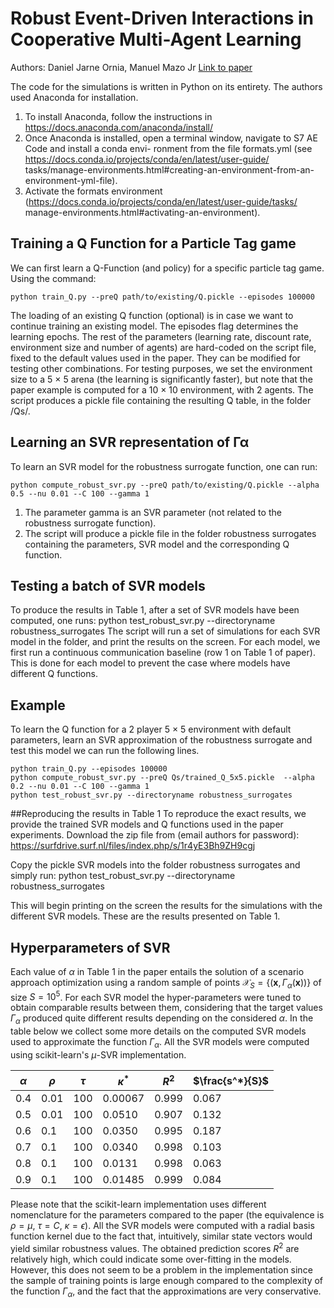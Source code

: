 # Robust Event-Driven Interactions in Cooperative Multi-Agent Learning
Authors: Daniel Jarne Ornia, Manuel Mazo Jr
[Link to paper](https://arxiv.org/abs/2204.03361)

The code for the simulations is written in Python on its entirety. The authors used Anaconda for installation.
1. To install Anaconda, follow the instructions in https://docs.anaconda.com/anaconda/install/
2. Once Anaconda is installed, open a terminal window, navigate to S7 AE Code and install a conda envi- ronment from the file formats.yml (see https://docs.conda.io/projects/conda/en/latest/user-guide/ tasks/manage-environments.html#creating-an-environment-from-an-environment-yml-file).
3. Activate the formats environment (https://docs.conda.io/projects/conda/en/latest/user-guide/tasks/ manage-environments.html#activating-an-environment).

## Training a Q Function for a Particle Tag game
We can first learn a Q-Function (and policy) for a specific particle tag game. Using the command:
```
python train_Q.py --preQ path/to/existing/Q.pickle --episodes 100000
```
The loading of an existing Q function (optional) is in case we want to continue training an existing model. The episodes flag determines the learning epochs.
The rest of the parameters (learning rate, discount rate, environment size and number of agents) are hard-coded on the script file, fixed to the default values used in the paper. They can be modified for testing other combinations. For testing purposes, we set the environment size to a 5 × 5 arena (the learning is significantly faster), but note that the paper example is computed for a 10 × 10 environment, with 2 agents.
The script produces a pickle file containing the resulting Q table, in the folder /Qs/.
## Learning an SVR representation of Γα
To learn an SVR model for the robustness surrogate function, one can run:
```
python compute_robust_svr.py --preQ path/to/existing/Q.pickle --alpha 0.5 --nu 0.01 --C 100 --gamma 1
```
1. The parameter gamma is an SVR parameter (not related to the robustness surrogate function).
2. The script will produce a pickle file in the folder robustness surrogates containing the parameters, SVR model and the corresponding Q function.
## Testing a batch of SVR models
To produce the results in Table 1, after a set of SVR models have been computed, one runs:
python test_robust_svr.py --directoryname robustness_surrogates
The script will run a set of simulations for each SVR model in the folder, and print the results on the screen. For each model, we first run a continuous communication baseline (row 1 on Table 1 of paper). This is done for each model to prevent the case where models have different Q functions.

## Example
To learn the Q function for a 2 player 5 × 5 environment with default parameters, learn an SVR approximation of the robustness surrogate and test this model we can run the following lines.
```
python train_Q.py --episodes 100000
python compute_robust_svr.py --preQ Qs/trained_Q_5x5.pickle  --alpha 0.2 --nu 0.01 --C 100 --gamma 1
python test_robust_svr.py --directoryname robustness_surrogates
```
##Reproducing the results in Table 1
To reproduce the exact results, we provide the trained SVR models and Q functions used in the paper experiments. Download the zip file from (email authors for password): https://surfdrive.surf.nl/files/index.php/s/1r4yE3Bh9ZH9cgj

Copy the pickle SVR models into the folder robustness surrogates and simply run:
python test_robust_svr.py --directoryname robustness_surrogates

This will begin printing on the screen the results for the simulations with the different SVR models. These are the results presented on Table 1.

## Hyperparameters of SVR
Each value of $`\alpha`$ in Table 1 in the paper entails the solution of a scenario approach optimization using a random sample of points $`\mathcal{X}_S=\{(\mathbf{x},\Gamma_{\alpha} (\mathbf{x}) )\}`$ of size $`S=10^{5}`$. For each SVR model the hyper-parameters were tuned to obtain comparable results between them, considering that the target values $`\Gamma_{\alpha}`$ produced quite different results depending on the considered $`\alpha`$. In the table below we collect some more details on the computed SVR models used to approximate the function $`\Gamma_{\alpha}`$. All the SVR models were computed using scikit-learn's $`\mu`$-SVR implementation.

| $`\alpha`$ | $`\rho`$ | $`\tau`$ | $`\kappa^*`$ | $`R^2`$ | $`\frac{s^*}{S}`$ |
| ---      | ---      | ---      | ---      | ---      | ---      |
| $`0.4`$ | $`0.01`$ | $`100`$ | $`0.00067`$ | $`0.999`$ | $`0.067`$|
| $`0.5`$ | $`0.01`$ | $`100`$ | $`0.0510`$ | $`0.907`$ | $`0.132`$|
| $`0.6`$ | $`0.1`$ | $`100`$ | $`0.0350`$ | $`0.995`$ | $`0.187`$|
| $`0.7`$ | $`0.1`$ | $`100`$ | $`0.0340`$ | $`0.998`$ | $`0.103`$|
| $`0.8`$ | $`0.1`$ | $`100`$ | $`0.0131`$ | $`0.998`$ | $`0.063`$|
| $`0.9`$ | $`0.1`$ | $`100`$ | $`0.01485`$ | $`0.999`$ | $`0.084`$|

Please note that the scikit-learn implementation uses different nomenclature for the parameters compared to the paper (the equivalence is $`\rho = \mu`$, $`\tau = C`$, $`\kappa =\epsilon`$). All the SVR models were computed with a radial basis function kernel due to the fact that, intuitively, similar state vectors would yield similar robustness values. The obtained prediction scores $R^2$ are relatively high, which could indicate some over-fitting in the models. However, this does not seem to be a problem in the implementation since the sample of training points is large enough compared to the complexity of the function $`\Gamma_\alpha`$, and the fact that the approximations are very conservative. 

